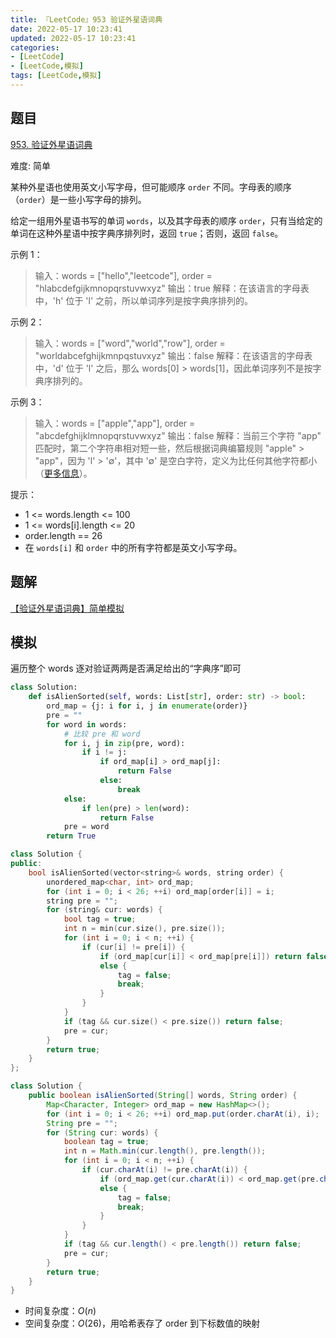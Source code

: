 ```yaml
---
title: 『LeetCode』953 验证外星语词典
date: 2022-05-17 10:23:41
updated: 2022-05-17 10:23:41
categories:
- [LeetCode]
- [LeetCode,模拟]
tags: [LeetCode,模拟]
---
```



## 题目

[953. 验证外星语词典]([题目链接](https://leetcode.cn/problems/verifying-an-alien-dictionary/))

难度: 简单

<!--more-->

某种外星语也使用英文小写字母，但可能顺序 `order` 不同。字母表的顺序（`order`）是一些小写字母的排列。

给定一组用外星语书写的单词 `words`，以及其字母表的顺序 `order`，只有当给定的单词在这种外星语中按字典序排列时，返回 `true`；否则，返回 `false`。

示例 1：

> 输入：words = ["hello","leetcode"], order = "hlabcdefgijkmnopqrstuvwxyz"
> 输出：true
> 解释：在该语言的字母表中，'h' 位于 'l' 之前，所以单词序列是按字典序排列的。

示例 2：

> 输入：words = ["word","world","row"], order = "worldabcefghijkmnpqstuvxyz"
> 输出：false
> 解释：在该语言的字母表中，'d' 位于 'l' 之后，那么 words[0] > words[1]，因此单词序列不是按字典序排列的。

示例 3：

> 输入：words = ["apple","app"], order = "abcdefghijklmnopqrstuvwxyz"
> 输出：false
> 解释：当前三个字符 "app" 匹配时，第二个字符串相对短一些，然后根据词典编纂规则 "apple" > "app"，因为 'l' > '∅'，其中 '∅' 是空白字符，定义为比任何其他字符都小（[更多信息](https://baike.baidu.com/item/%E5%AD%97%E5%85%B8%E5%BA%8F)）。

提示：

- 1 <= words.length <= 100
- 1 <= words[i].length <= 20
- order.length == 26
- 在 `words[i]` 和 `order` 中的所有字符都是英文小写字母。

## 题解

[【验证外星语词典】简单模拟](https://leetcode.cn/problems/verifying-an-alien-dictionary/solution/yan-zheng-wai-xing-yu-ci-dian-by-meteord-xewi/)

## 模拟

遍历整个 words 逐对验证两两是否满足给出的“字典序”即可

```Python
class Solution:
    def isAlienSorted(self, words: List[str], order: str) -> bool:
        ord_map = {j: i for i, j in enumerate(order)}
        pre = ""
        for word in words:
            # 比较 pre 和 word
            for i, j in zip(pre, word):
                if i != j:
                    if ord_map[i] > ord_map[j]:
                        return False
                    else:
                        break
            else:
                if len(pre) > len(word):
                    return False
            pre = word
        return True
```

```Cpp
class Solution {
public:
    bool isAlienSorted(vector<string>& words, string order) {
        unordered_map<char, int> ord_map;
        for (int i = 0; i < 26; ++i) ord_map[order[i]] = i;
        string pre = "";
        for (string& cur: words) {
            bool tag = true;
            int n = min(cur.size(), pre.size());
            for (int i = 0; i < n; ++i) {
                if (cur[i] != pre[i]) {
                    if (ord_map[cur[i]] < ord_map[pre[i]]) return false;
                    else {
                        tag = false;
                        break;
                    }
                }
            }
            if (tag && cur.size() < pre.size()) return false;
            pre = cur;
        }
        return true;
    }
};
```

```Java
class Solution {
    public boolean isAlienSorted(String[] words, String order) {
        Map<Character, Integer> ord_map = new HashMap<>();
        for (int i = 0; i < 26; ++i) ord_map.put(order.charAt(i), i);
        String pre = "";
        for (String cur: words) {
            boolean tag = true;
            int n = Math.min(cur.length(), pre.length());
            for (int i = 0; i < n; ++i) {
                if (cur.charAt(i) != pre.charAt(i)) {
                    if (ord_map.get(cur.charAt(i)) < ord_map.get(pre.charAt(i))) return false;
                    else {
                        tag = false;
                        break;
                    }
                }
            }
            if (tag && cur.length() < pre.length()) return false;
            pre = cur;
        }
        return true;
    }
}
```

- 时间复杂度：$O(n)$
- 空间复杂度：$O(26)$，用哈希表存了 order 到下标数值的映射
